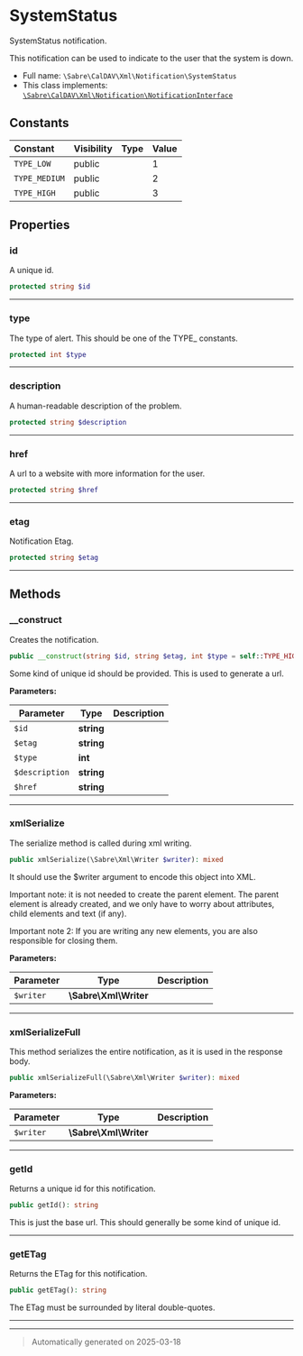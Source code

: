 
# SystemStatus

SystemStatus notification.

This notification can be used to indicate to the user that the system is
down.

* Full name: `\Sabre\CalDAV\Xml\Notification\SystemStatus`
* This class implements:
[`\Sabre\CalDAV\Xml\Notification\NotificationInterface`](./NotificationInterface.md)


## Constants

| Constant | Visibility | Type | Value |
|:---------|:-----------|:-----|:------|
|`TYPE_LOW`|public| |1|
|`TYPE_MEDIUM`|public| |2|
|`TYPE_HIGH`|public| |3|

## Properties


### id

A unique id.

```php
protected string $id
```






***

### type

The type of alert. This should be one of the TYPE_ constants.

```php
protected int $type
```






***

### description

A human-readable description of the problem.

```php
protected string $description
```






***

### href

A url to a website with more information for the user.

```php
protected string $href
```






***

### etag

Notification Etag.

```php
protected string $etag
```






***

## Methods


### __construct

Creates the notification.

```php
public __construct(string $id, string $etag, int $type = self::TYPE_HIGH, string $description = null, string $href = null): mixed
```

Some kind of unique id should be provided. This is used to generate a
url.






**Parameters:**

| Parameter | Type | Description |
|-----------|------|-------------|
| `$id` | **string** |  |
| `$etag` | **string** |  |
| `$type` | **int** |  |
| `$description` | **string** |  |
| `$href` | **string** |  |





***

### xmlSerialize

The serialize method is called during xml writing.

```php
public xmlSerialize(\Sabre\Xml\Writer $writer): mixed
```

It should use the $writer argument to encode this object into XML.

Important note: it is not needed to create the parent element. The
parent element is already created, and we only have to worry about
attributes, child elements and text (if any).

Important note 2: If you are writing any new elements, you are also
responsible for closing them.






**Parameters:**

| Parameter | Type | Description |
|-----------|------|-------------|
| `$writer` | **\Sabre\Xml\Writer** |  |





***

### xmlSerializeFull

This method serializes the entire notification, as it is used in the
response body.

```php
public xmlSerializeFull(\Sabre\Xml\Writer $writer): mixed
```








**Parameters:**

| Parameter | Type | Description |
|-----------|------|-------------|
| `$writer` | **\Sabre\Xml\Writer** |  |





***

### getId

Returns a unique id for this notification.

```php
public getId(): string
```

This is just the base url. This should generally be some kind of unique
id.










***

### getETag

Returns the ETag for this notification.

```php
public getETag(): string
```

The ETag must be surrounded by literal double-quotes.










***


***
> Automatically generated on 2025-03-18
